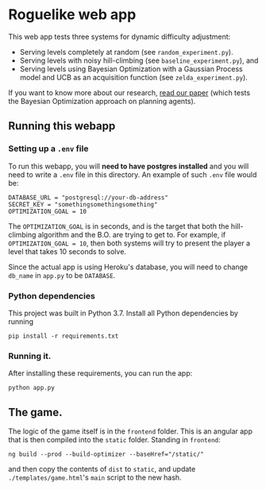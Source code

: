 # Roguelike web app

This web app tests three systems for dynamic difficulty adjustment:
- Serving levels completely at random (see `random_experiment.py`).
- Serving levels with noisy hill-climbing (see `baseline_experiment.py`), and
- Serving levels using Bayesian Optimization with a Gaussian Process model and UCB as an acquisition function (see `zelda_experiment.py`).

If you want to know more about our research, [read our paper](https://arxiv.org/abs/2005.07677) (which tests the Bayesian Optimization approach on planning agents).

## Running this webapp

### Setting up a `.env` file

To run this webapp, you will **need to have postgres installed** and you will need to write a `.env` file in this directory. An example of such `.env` file would be:

```
DATABASE_URL = "postgresql://your-db-address"
SECRET_KEY = "somethingsomethingsomething"
OPTIMIZATION_GOAL = 10
```

The `OPTIMIZATION_GOAL` is in seconds, and is the target that both the hill-climbing algorithm and the B.O. are trying to get to. For example, if `OPTIMIZATION_GOAL = 10`, then both systems will try to present the player a level that takes 10 seconds to solve.

Since the actual app is using Heroku's database, you will need to change `db_name` in `app.py` to be `DATABASE`.

### Python dependencies

This project was built in Python 3.7. Install all Python dependencies by running

```
pip install -r requirements.txt
```

### Running it.

After installing these requirements, you can run the app:

```
python app.py
```

## The game.

The logic of the game itself is in the `frontend` folder. This is an angular app that is then compiled into the `static` folder. Standing in `frontend`:

```
ng build --prod --build-optimizer --baseHref="/static/"
```

and then copy the contents of `dist` to `static`, and update `./templates/game.html`'s `main` script to the new hash.

